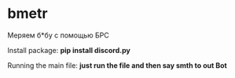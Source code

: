 # bmetr
Меряем б*бу с помощью БРС

Install package: **pip install discord.py**

Running the main file: **just run the file and then say smth to out Bot**
